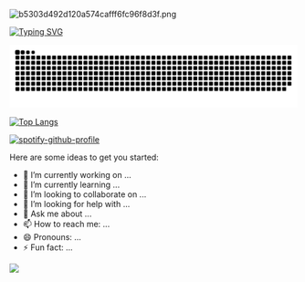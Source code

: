 <p align="center">


![b5303d492d120a574cafff6fc96f8d3f.png](https://img.in.th/images/b5303d492d120a574cafff6fc96f8d3f.png)


[![Typing SVG](https://readme-typing-svg.demolab.com?font=Fira+Code&duration=2000&pause=700&color=6800F7&width=435&lines=BRO%2C+it's+tips;press+'Windows%2BR'+;'type+%22cmd%22+and+enter';'type+%22code+index.html%22+';'and+enter';'then+type+%22+!+%22+and+enter';'yeah+you+start+new+project';'again...';+HAVE+FUN+%3A3;+)](https://git.io/typing-svg)

<!--https://readme-typing-svg.demolab.com/demo/ -->

<!-- ทดลองใส่งู้ -->
![](https://github.com/Platane/snk/raw/output/github-contribution-grid-snake.svg)

<!-- ทดลองใส่งู้ -->

[![Top Langs](https://github-readme-stats.vercel.app/api/top-langs/?username=Byenior)](https://github.com/anuraghazra/github-readme-stats)




[![spotify-github-profile](https://spotify-github-profile.vercel.app/api/view?uid=313dbdf6dyojmpr7zvisqmao6fiq&cover_image=true&theme=novatorem&bar_color=8100c7&bar_color_cover=false)](https://spotify-github-profile.vercel.app/api/view?uid=313dbdf6dyojmpr7zvisqmao6fiq&redirect=true)




Here are some ideas to get you started:

- 🔭 I’m currently working on ...
- 🌱 I’m currently learning ...
- 👯 I’m looking to collaborate on ...
- 🤔 I’m looking for help with ...
- 💬 Ask me about ...
- 📫 How to reach me: ...
- 😄 Pronouns: ...
- ⚡ Fun fact: ...

 </p> 
  
![](https://komarev.com/ghpvc/?username=Byenior&color=blueviolet)
